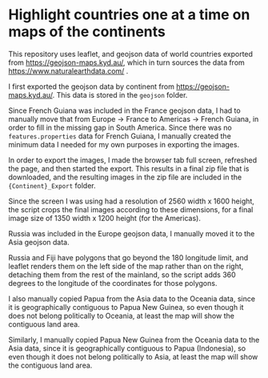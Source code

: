 # Highlight countries one at a time on maps of the continents
This repository uses leaflet, and geojson data of world countries exported from https://geojson-maps.kyd.au/,
which in turn sources the data from https://www.naturalearthdata.com/ .

I first exported the geojson data by continent from https://geojson-maps.kyd.au/.
This data is stored in the `geojson` folder.

Since French Guiana was included in the France geojson data,
I had to manually move that from Europe -> France to Americas -> French Guiana,
in order to fill in the missing gap in South America.
Since there was no `features.properties` data for French Guiana,
I manually created the minimum data I needed for my own purposes in exporting the images.

In order to export the images, I made the browser tab full screen, refreshed the page, and then started the export.
This results in a final zip file that is downloaded, and the resulting images in the zip file are included in the `{Continent}_Export` folder.

Since the screen I was using had a resolution of 2560 width x 1600 height,
the script crops the final images according to these dimensions, for a final image size of 1350 width x 1200 height (for the Americas).

Russia was included in the Europe geojson data,
I manually moved it to the Asia geojson data.

Russia and Fiji have polygons that go beyond the 180 longitude limit,
and leaflet renders them on the left side of the map rather than on the right,
detaching them from the rest of the mainland,
so the script adds 360 degrees to the longitude of the coordinates for those polygons.

I also manually copied Papua from the Asia data to the Oceania data,
since it is geographically contiguous to Papua New Guinea,
so even though it does not belong politically to Oceania,
at least the map will show the contiguous land area.

Similarly, I manually copied Papua New Guinea from the Oceania data to the Asia data,
since it is geographically contiguous to Papua (Indonesia),
so even though it does not belong politically to Asia,
at least the map will show the contiguous land area.
